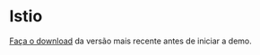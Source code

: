 # Istio

[Faça o download](https://istio.io/latest/docs/setup/getting-started/#download) da versão mais recente antes de iniciar a demo.
